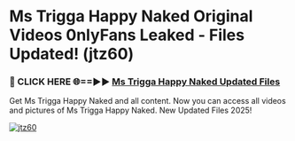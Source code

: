 # Ms Trigga Happy Naked Original Videos 0nlyFans Leaked - Files Updated! (jtz60)

<h3>🔴 CLICK HERE 🌐==►► <a href="https://tinyurl.com/up5wt9bj" rel="nofollow">Ms Trigga Happy Naked Updated Files</a></h3>

Get Ms Trigga Happy Naked and all content. Now you can access all videos and pictures of Ms Trigga Happy Naked. New Updated Files 2025!

[![jtz60](https://i.imgur.com/ABiUzMV.gif)](https://tinyurl.com/up5wt9bj)

